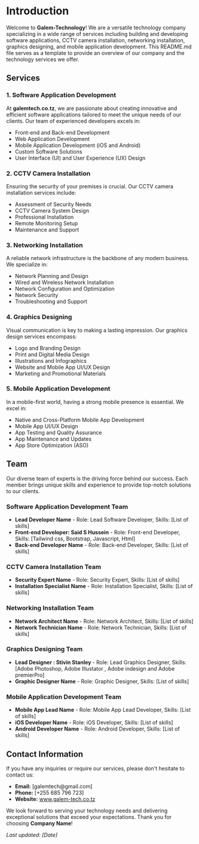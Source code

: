 <h1>Introduction</h1>

<p>Welcome to <strong>Galem-Technology</strong>! We are a versatile technology company specializing in a wide range of services including building and developing software applications, CCTV camera installation, networking installation, graphics designing, and mobile application development. This README.md file serves as a template to provide an overview of our company and the technology services we offer.</p>

<h2>Services</h2>

<h3>1. Software Application Development</h3>

<p>At <strong>galemtech.co.tz</strong>, we are passionate about creating innovative and efficient software applications tailored to meet the unique needs of our clients. Our team of experienced developers excels in:</p>

<ul>
    <li>Front-end and Back-end Development</li>
    <li>Web Application Development</li>
    <li>Mobile Application Development (iOS and Android)</li>
    <li>Custom Software Solutions</li>
    <li>User Interface (UI) and User Experience (UX) Design</li>
</ul>

<h3>2. CCTV Camera Installation</h3>

<p>Ensuring the security of your premises is crucial. Our CCTV camera installation services include:</p>

<ul>
    <li>Assessment of Security Needs</li>
    <li>CCTV Camera System Design</li>
    <li>Professional Installation</li>
    <li>Remote Monitoring Setup</li>
    <li>Maintenance and Support</li>
</ul>

<h3>3. Networking Installation</h3>

<p>A reliable network infrastructure is the backbone of any modern business. We specialize in:</p>

<ul>
    <li>Network Planning and Design</li>
    <li>Wired and Wireless Network Installation</li>
    <li>Network Configuration and Optimization</li>
    <li>Network Security</li>
    <li>Troubleshooting and Support</li>
</ul>

<h3>4. Graphics Designing</h3>

<p>Visual communication is key to making a lasting impression. Our graphics design services encompass:</p>

<ul>
    <li>Logo and Branding Design</li>
    <li>Print and Digital Media Design</li>
    <li>Illustrations and Infographics</li>
    <li>Website and Mobile App UI/UX Design</li>
    <li>Marketing and Promotional Materials</li>
</ul>

<h3>5. Mobile Application Development</h3>

<p>In a mobile-first world, having a strong mobile presence is essential. We excel in:</p>

<ul>
    <li>Native and Cross-Platform Mobile App Development</li>
    <li>Mobile App UI/UX Design</li>
    <li>App Testing and Quality Assurance</li>
    <li>App Maintenance and Updates</li>
    <li>App Store Optimization (ASO)</li>
</ul>

<h2>Team</h2>

<p>Our diverse team of experts is the driving force behind our success. Each member brings unique skills and experience to provide top-notch solutions to our clients.</p>

<h3>Software Application Development Team</h3>

<ul>
    <li><strong>Lead Developer Name</strong> - Role: Lead Software Developer, Skills: [List of skills]</li>
    <li><strong>Front-end Developer: Said S Hussein</strong> - Role: Front-end Developer, Skills: [Tailwind css, Bootstrap, Javascript, Html]</li>
    <li><strong>Back-end Developer Name</strong> - Role: Back-end Developer, Skills: [List of skills]</li>
</ul>

<h3>CCTV Camera Installation Team</h3>

<ul>
    <li><strong>Security Expert Name</strong> - Role: Security Expert, Skills: [List of skills]</li>
    <li><strong>Installation Specialist Name</strong> - Role: Installation Specialist, Skills: [List of skills]</li>
</ul>

<h3>Networking Installation Team</h3>

<ul>
    <li><strong>Network Architect Name</strong> - Role: Network Architect, Skills: [List of skills]</li>
    <li><strong>Network Technician Name</strong> - Role: Network Technician, Skills: [List of skills]</li>
</ul>

<h3>Graphics Designing Team</h3>

<ul>
    <li><strong>Lead Designer : Stivin Stanley </strong> - Role: Lead Graphics Designer, Skills: [Adobe Photoshop, Adobe Illustator , Adobe indesign and Adobe premierPro]</li>
    <li><strong>Graphic Designer Name</strong> - Role: Graphic Designer, Skills: [List of skills]</li>
</ul>

<h3>Mobile Application Development Team</h3>

<ul>
    <li><strong>Mobile App Lead Name</strong> - Role: Mobile App Lead Developer, Skills: [List of skills]</li>
    <li><strong>iOS Developer Name</strong> - Role: iOS Developer, Skills: [List of skills]</li>
    <li><strong>Android Developer Name</strong> - Role: Android Developer, Skills: [List of skills]</li>
</ul>

<h2>Contact Information</h2>

<p>If you have any inquiries or require our services, please don't hesitate to contact us:</p>

<ul>
    <li><strong>Email:</strong> [galemtech@gmail.com]</li>
    <li><strong>Phone:</strong> [+255 685 796 723]</li>
    <li><strong>Website:</strong> <a href="[www.galemtech.co.tz]">www.galem-tech.co.tz</a></li>
</ul>

<p>We look forward to serving your technology needs and delivering exceptional solutions that exceed your expectations. Thank you for choosing <strong>Company Name</strong>!</p>

<p><em>Last updated: [Date]</em></p>

